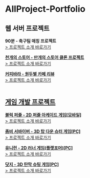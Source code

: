 # AllProject-Portfolio

## 웹 서버 프로젝트

**90분 - 축구팀 매칭 프로젝트**<br>
<a href = "https://github.com/guluming/AllProject-Portfolio/tree/main/90%EB%B6%84%20%ED%94%84%EB%A1%9C%EC%A0%9D%ED%8A%B8">> 프로젝트 소개 바로가기<br>

**천개의 스토어 - 만개의 스토어 클론 프로젝트**<br>
<a href = "https://github.com/guluming/AllProject-Portfolio/tree/main/%EC%B2%9C%EA%B0%9C%EC%9D%98%20%EC%8A%A4%ED%86%A0%EC%96%B4%20%ED%94%84%EB%A1%9C%EC%A0%9D%ED%8A%B8">> 프로젝트 소개 바로가기<br>
  
**커피바라 - 원두별 카페 리뷰**<br>
<a href = "https://github.com/guluming/AllProject-Portfolio/tree/main/%EC%BB%A4%ED%94%BC%EB%B0%94%EB%9D%BC%20%ED%94%84%EB%A1%9C%EC%A0%9D%ED%8A%B8">> 프로젝트 소개 바로가기<br><br>

## 게임 개발 프로젝트
  
**블럭 퍼즐 - 2D 퍼즐 아케이드 게임[모바일]**<br>
<a href = "https://github.com/guluming/AllProject-Portfolio/tree/main/%EB%B8%94%EB%A1%9D%20%ED%8D%BC%EC%A6%90%20%ED%94%84%EB%A1%9C%EC%A0%9D%ED%8A%B8">> 프로젝트 소개 바로가기<br>
  
**좀비 서바이버 - 3D 탑 다운 슈터 게임[PC]**<br>
<a href = "https://github.com/guluming/AllProject-Portfolio/tree/main/%EC%A2%80%EB%B9%84%20%EC%84%9C%EB%B0%94%EC%9D%B4%EB%B2%84%20%ED%94%84%EB%A1%9C%EC%A0%9D%ED%8A%B8">> 프로젝트 소개 바로가기<br>
  
**유니런 - 2D 러너 게임(플랫포머)[PC]**<br>
<a href = "https://github.com/guluming/AllProject-Portfolio/tree/main/%EC%9C%A0%EB%8B%88%EB%9F%B0%20%ED%94%84%EB%A1%9C%EC%A0%9D%ED%8A%B8">> 프로젝트 소개 바로가기<br>
  
**닷지 - 3D 탄막 슈팅 게임[PC]**<br>
<a href = "https://github.com/guluming/AllProject-Portfolio/tree/main/%EB%8B%B7%EC%A7%80%20%ED%94%84%EB%A1%9C%EC%A0%9D%ED%8A%B8">> 프로젝트 소개 바로가기<br>
<br><br>
